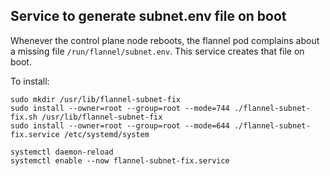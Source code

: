 ## Service to generate subnet.env file on boot

Whenever the control plane node reboots, the flannel pod complains about a missing file `/run/flannel/subnet.env`. This service creates that file on boot.


To install:
```
sudo mkdir /usr/lib/flannel-subnet-fix
sudo install --owner=root --group=root --mode=744 ./flannel-subnet-fix.sh /usr/lib/flannel-subnet-fix
sudo install --owner=root --group=root --mode=644 ./flannel-subnet-fix.service /etc/systemd/system

systemctl daemon-reload
systemctl enable --now flannel-subnet-fix.service
```
